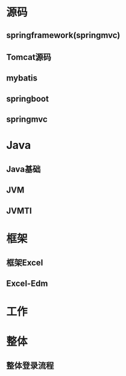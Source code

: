 # 源码
## springframework(springmvc)
## Tomcat源码
## mybatis
## springboot
## springmvc

# Java
## Java基础
## JVM
## JVMTI


# 框架
## 框架Excel
## Excel-Edm

# 工作


# 整体
## 整体登录流程